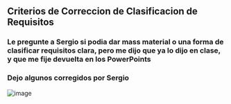 ## Criterios de Correccion de Clasificacion de Requisitos

### Le pregunte a Sergio si podia dar mass material o una forma de clasificar requisitos clara, pero me dijo que ya lo dijo en clase, y que me fije devuelta en los PowerPoints 

### Dejo algunos corregidos por Sergio
![image](https://github.com/jporro/AnalisisDeLaInformacion/assets/103942784/6eeb951d-803f-4423-a4bd-22b7dea60df3)

